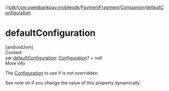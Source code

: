 //[sdk](../../../../index.md)/[com.swedbankpay.mobilesdk](../../index.md)/[PaymentFragment](../index.md)/[Companion](index.md)/[defaultConfiguration](default-configuration.md)



# defaultConfiguration  
[androidJvm]  
Content  
var [defaultConfiguration](default-configuration.md): [Configuration](../../-configuration/index.md)? = null  
More info  


The [Configuration](../../-configuration/index.md) to use if  is not overridden.



See note on  if you change the value of this property dynamically.

  



